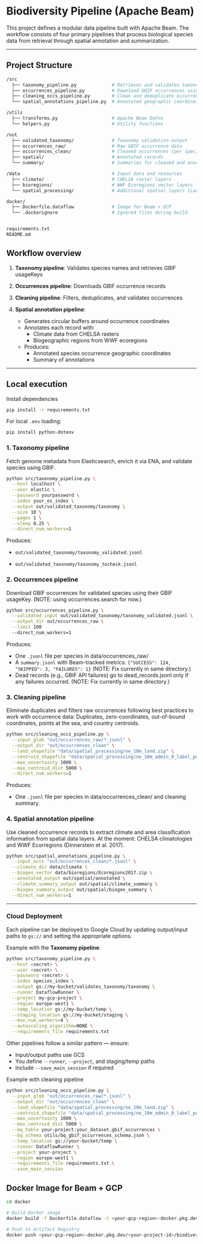 # Biodiversity Pipeline (Apache Beam)

This project defines a modular data pipeline built with Apache Beam. The workflow consists of four primary pipelines that process biological species data from retrieval through spatial annotation and summarization.

---

## Project Structure

```bash
/src  
  ├── taxonomy_pipeline.py             # Retrieves and validates taxonomy of species with complete annotations
  ├── occurrences_pipeline.py          # Download GBIF occurrences using usageKeys
  ├── cleaning_occs_pipeline.py        # Clean and deduplicate occurrence records
  └── spatial_annotations_pipeline.py  # Annotated geographic coordinates with climate and biogeography

/utils                                 
  ├── transforms.py                    # Apache Beam DoFns
  └── helpers.py                       # Utility functions 

/out                                    
  ├── validated_taxonomy/              # Taxonomy validation output
  ├── occurrences_raw/                 # Raw GBIF occurrence data
  ├── occurrences_clean/               # Cleaned occurrences (per species)
  ├── spatial/                         # Annotated records
  └── summary/                         # Summaries for cleaned and annotated records

/data                                  # Input data and resources
  ├── climate/                         # CHELSA raster layers
  ├── bioregions/                      # WWF Ecoregions vector layers
  └── spatial_processing/              # Additional spatial layers (Land/centroid shapefiles)

docker/
  ├── Dockerfile.dataflow              # Image for Beam + GCP
  └── .dockerignore                    # Ignored files during build


requirements.txt
README.md
```
## Workflow overview

1. **Taxonomy pipeline**: Validates species names and retrieves GBIF usageKeys
2. **Occurrences pipeline**: Downloads GBIF occurrence records
3. **Cleaning pipeline**: Filters, deduplicates, and validates occurrences
4. **Spatial annotation pipeline**:

   * Generates circular buffers around occurrence coordinates
   * Annotates each record with:
     * Climate data from CHELSA rasters
     * Biogeographic regions from WWF ecoregions
   * Produces:
     * Annotated species occurrence geographic coordinates
     * Summary of annotations

---

## Local execution

Install dependencies

```bash
pip install -r requirements.txt
```
For local `.env` loading:

```bash
pip install python-dotenv
```

### 1. Taxonomy pipeline
Fetch genome metadata from Elasticsearch, enrich it via ENA, and validate species using GBIF.
```bash
python src/taxonomy_pipeline.py \
  --host localhost \
  --user elastic \
  --password yourpassword \
  --index your_es_index \
  --output out/validated_taxonomy/taxonomy \
  --size 10 \
  --pages 1 \
  --sleep 0.25 \
  --direct_num_workers=1
```

Produces:

* `out/validated_taxonomy/taxonomy_validated.jsonl`

* `out/validated_taxonomy/taxonomy_tocheck.jsonl`

### 2. Occurrences pipeline

Download GBIF occurrences for validated species using their GBIF usageKey. (NOTE: using occurrences.search for now.)

```bash
python src/occurrences_pipeline.py \
  --validated_input out/validated_taxonomy/taxonomy_validated.jsonl \
  --output_dir out/occurrences_raw \
  --limit 100
  --direct_num_workers=1
```
Produces:

* One `.jsonl` file per species in data/occurrences_raw/
* A `summary.jsonl` with Beam-tracked metrics: `{"SUCCESS": 124, "SKIPPED": 3, "FAILURES": 1}` (NOTE: Fix currently in same directory.)
* Dead records (e.g., GBIF API failures) go to dead_records.jsonl only if any failures occurred. (NOTE: Fix currently in same directory.)

### 3. Cleaning pipeline

Eliminate duplicates and filters raw occurrences following best practices to work with occurrence data: Duplicates, zero-coordinates, out-of-bound coordinates, points at the sea, and country centroids.

```bash
python src/cleaning_occs_pipeline.py \
  --input_glob "out/occurrences_raw/*.jsonl" \
  --output_dir "out/occurrences_clean" \
  --land_shapefile "data/spatial_processing/ne_10m_land.zip" \
  --centroid_shapefile "data/spatial_processing/ne_10m_admin_0_label_points.zip" \
  --max_uncertainty 1000 \
  --max_centroid_dist 5000 \
  --direct_num_workers=1
  ```
Produces:

* One `.jsonl` file per species in data/occurrences_clean/ and cleaning summary. 

### 4. Spatial annotation pipeline

Use cleaned occurrence records to extract climate and area classification information from spatial data layers. At the moment: CHELSA climatologies and WWF Ecorregions (Dinnerstein et al. 2017).

```bash
python src/spatial_annotations_pipeline.py \
  --input_occs "out/occurrences_clean/*.jsonl" \
  --climate_dir data/climate \
  --biogeo_vector data/bioregions/Ecoregions2017.zip \
  --annotated_output out/spatial/annotated \
  --climate_summary_output out/spatial/climate_summary \
  --biogeo_summary_output out/spatial/biogeo_summary \
  --direct_num_workers=1
```

---

### Cloud Deployment

Each pipeline can be deployed to Google Cloud by updating output/input paths to `gs://` and setting the appropriate options.

Example with the **Taxonomy pipeline**:

```bash 
python src/taxonomy_pipeline.py \
  --host <secret> \
  --user <secret> \
  --password <secret> \
  --index species_index \
  --output gs://my-bucket/validates_taxonomy/taxonomy \
  --runner DataflowRunner \
  --project my-gcp-project \
  --region europe-west1 \
  --temp_location gs://my-bucket/temp \
  --staging_location gs://my-bucket/staging \
  --max_num_workers=4 \
  --autoscaling_algorithm=NONE \
  --requirements_file requirements.txt
```
Other pipelines follow a similar pattern — ensure:

* Input/output paths use GCS
* You define `--runner`, `--project`, and staging/temp paths
* Include `--save_main_session` if required

Example with cleaning pipeline

```bash
python src/cleaning_occs_pipeline.py \
  --input_glob "out/occurrences_raw/*.jsonl" \
  --output_dir "out/occurrences_clean" \
  --land_shapefile "data/spatial_processing/ne_10m_land.zip" \
  --centroid_shapefile "data/spatial_processing/ne_10m_admin_0_label_points.zip" \
  --max_uncertainty 1000 \
  --max_centroid_dist 5000 \
  --bq_table your-project:your_dataset.gbif_occurrences \
  --bq_schema utils/bq_gbif_occurrences_schema.json \
  --temp_location gs://your-bucket/temp \
  --runner DataflowRunner \
  --project your-project \
  --region europe-west1 \
  --requirements_file requirements.txt \
  --save_main_session
```
## Docker Image for Beam + GCP

```bash
cd docker

# Build Docker image
docker build -f Dockerfile.dataflow -t <your-gcp-region>-docker.pkg.dev/<your-project-id>/biodiversity-images/biodiversity-pipeline:latest ..

# Push to Artifact Registry
docker push <your-gcp-region>-docker.pkg.dev/<your-project-id>/biodiversity-images/biodiversity-pipeline:latest
```